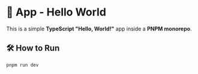 # 🚀 App - Hello World

This is a simple **TypeScript "Hello, World!"** app inside a **PNPM monorepo**.

## 🛠️ How to Run
```sh
pnpm run dev
